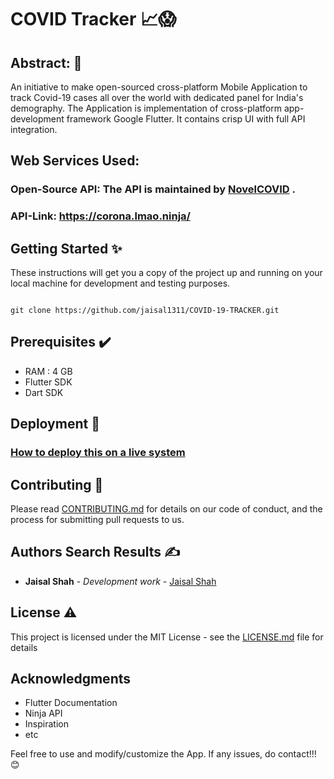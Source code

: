 # COVID Tracker 📈😱

## Abstract: 🧾
   An initiative to make open-sourced  cross-platform Mobile Application to track Covid-19 cases all
over the world with dedicated panel for India's demography. The Application is
implementation of cross-platform app-development framework Google Flutter. It
contains crisp UI with full API integration.

## Web Services Used: 
### Open-Source API: The API is maintained by [NovelCOVID](https://github.com/NovelCOVID/API) .
### API-Link: https://corona.lmao.ninja/

## Getting Started ✨

These instructions will get you a copy of the project up and running on your local machine for development and testing purposes.

```

git clone https://github.com/jaisal1311/COVID-19-TRACKER.git

```

## Prerequisites ✔️

* RAM : 4 GB
* Flutter SDK
* Dart SDK

## Deployment 🚀

### [How to deploy this on a live system](https://flutter.dev/docs/deployment/android)

## Contributing 🤝

Please read [CONTRIBUTING.md](https://github.com/jaisal1311/jaisal1311/blob/master/CONTRIBUTING.md) for details on our code of conduct, and the process for submitting pull requests to us.

## Authors Search Results ✍️

* **Jaisal Shah** - *Development work* - [Jaisal Shah](https://github.com/jaisal1311)

## License ⚠️

This project is licensed under the MIT License - see the [LICENSE.md](LICENSE.md) file for details

## Acknowledgments 

* Flutter Documentation 
* Ninja API
* Inspiration
* etc


Feel free to use and modify/customize the App.
If any issues, do contact!!! 😊
